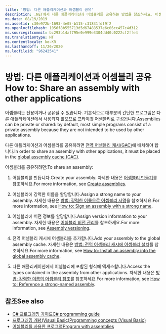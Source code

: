 ```yaml
---
title: '방법: 다른 애플리케이션과 어셈블리 공유'
description: .NET에서 다른 애플리케이션과 어셈블리를 공유하는 방법을 참조하세요. 어셈블리는 프라이빗(기본값) 또는 공유일 수 있습니다. 어셈블리를 공유하려면 GAC에 어셈블리를 배치합니다.
ms.date: 08/19/2019
ms.assetid: c30e972b-1693-4e05-b115-c31831fdf9f2
ms.openlocfilehash: 1056f8b555713d5d67488537e6c06cc457c4d312
ms.sourcegitcommit: bc293b14af795e0e999e3304dd40c0222cf2ffe4
ms.translationtype: HT
ms.contentlocale: ko-KR
ms.lasthandoff: 11/26/2020
ms.locfileid: "96242541"
---
```

# <a name="how-to-share-an-assembly-with-other-applications"></a><span data-ttu-id="a1d57-105">방법: 다른 애플리케이션과 어셈블리 공유</span><span class="sxs-lookup"><span data-stu-id="a1d57-105">How to: Share an assembly with other applications</span></span>

<span data-ttu-id="a1d57-106">어셈블리는 전용이거나 공유될 수 있습니다. 기본적으로 대부분의 간단한 프로그램은 다른 애플리케이션에서 사용되지 않으므로 프라이빗 어셈블리로 구성됩니다.</span><span class="sxs-lookup"><span data-stu-id="a1d57-106">Assemblies can be private or shared: by default, most simple programs consist of a private assembly because they are not intended to be used by other applications.</span></span>  

<span data-ttu-id="a1d57-107">다른 애플리케이션과 어셈블리를 공유하려면 [전역 어셈블리 캐시(GAC)](gac.md)에 배치해야 합니다.</span><span class="sxs-lookup"><span data-stu-id="a1d57-107">In order to share an assembly with other applications, it must be placed in the [global assembly cache (GAC)](gac.md).</span></span>  
  
<span data-ttu-id="a1d57-108">어셈블리를 공유하려면:</span><span class="sxs-lookup"><span data-stu-id="a1d57-108">To share an assembly:</span></span>
  
1. <span data-ttu-id="a1d57-109">어셈블리를 만듭니다.</span><span class="sxs-lookup"><span data-stu-id="a1d57-109">Create your assembly.</span></span> <span data-ttu-id="a1d57-110">자세한 내용은 [어셈블리 만들기](../../standard/assembly/create.md)를 참조하세요.</span><span class="sxs-lookup"><span data-stu-id="a1d57-110">For more information, see [Create assemblies](../../standard/assembly/create.md).</span></span>  
  
2. <span data-ttu-id="a1d57-111">어셈블리에 강력한 이름을 할당합니다.</span><span class="sxs-lookup"><span data-stu-id="a1d57-111">Assign a strong name to your assembly.</span></span> <span data-ttu-id="a1d57-112">자세한 내용은 [방법: 강력한 이름으로 어셈블리 서명](../../standard/assembly/sign-strong-name.md)을 참조하세요.</span><span class="sxs-lookup"><span data-stu-id="a1d57-112">For more information, see [How to: Sign an assembly with a strong name](../../standard/assembly/sign-strong-name.md).</span></span>  
  
3. <span data-ttu-id="a1d57-113">어셈블리에 버전 정보를 할당합니다.</span><span class="sxs-lookup"><span data-stu-id="a1d57-113">Assign version information to your assembly.</span></span> <span data-ttu-id="a1d57-114">자세한 내용은 [어셈블리 버전 관리](../../standard/assembly/versioning.md)를 참조하세요.</span><span class="sxs-lookup"><span data-stu-id="a1d57-114">For more information, see [Assembly versioning](../../standard/assembly/versioning.md).</span></span>  
  
4. <span data-ttu-id="a1d57-115">전역 어셈블리 캐시에 어셈블리를 추가합니다.</span><span class="sxs-lookup"><span data-stu-id="a1d57-115">Add your assembly to the global assembly cache.</span></span> <span data-ttu-id="a1d57-116">자세한 내용은 [방법: 전역 어셈블리 캐시에 어셈블리 설치](install-assembly-into-gac.md)를 참조하세요.</span><span class="sxs-lookup"><span data-stu-id="a1d57-116">For more information, see [How to: Install an assembly into the global assembly cache](install-assembly-into-gac.md).</span></span>  
  
5. <span data-ttu-id="a1d57-117">다른 애플리케이션에서 어셈블리에 포함된 형식에 액세스합니다.</span><span class="sxs-lookup"><span data-stu-id="a1d57-117">Access the types contained in the assembly from other applications.</span></span> <span data-ttu-id="a1d57-118">자세한 내용은 [방법: 강력한 이름의 어셈블리 참조](../../standard/assembly/reference-strong-named.md)를 참조하세요.</span><span class="sxs-lookup"><span data-stu-id="a1d57-118">For more information, see [How to: Reference a strong-named assembly](../../standard/assembly/reference-strong-named.md).</span></span>  
  
## <a name="see-also"></a><span data-ttu-id="a1d57-119">참조</span><span class="sxs-lookup"><span data-stu-id="a1d57-119">See also</span></span>

- [<span data-ttu-id="a1d57-120">C# 프로그래밍 가이드</span><span class="sxs-lookup"><span data-stu-id="a1d57-120">C# programming guide</span></span>](../../../api/index.md)
- [<span data-ttu-id="a1d57-121">프로그래밍 개념(Visual Basic)</span><span class="sxs-lookup"><span data-stu-id="a1d57-121">Programming concepts (Visual Basic)</span></span>](../../../api/index.md)
- [<span data-ttu-id="a1d57-122">어셈블리를 사용한 프로그램</span><span class="sxs-lookup"><span data-stu-id="a1d57-122">Program with assemblies</span></span>](../../standard/assembly/index.md)
